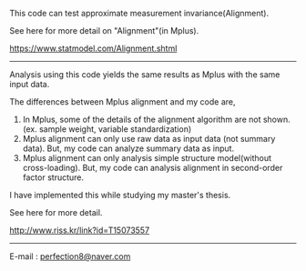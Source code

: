 This code can test approximate measurement invariance(Alignment).

See here for more detail on "Alignment"(in Mplus).

https://www.statmodel.com/Alignment.shtml

----------------------------------------------------------------------------------------------------------------------------------------

Analysis using this code yields the same results as Mplus with the same input data.

The differences between Mplus alignment and my code are,
1) In Mplus, some of the details of the alignment algorithm are not shown. (ex. sample weight, variable standardization)
2) Mplus alignment can only use raw data as input data (not summary data).
   But, my code can analyze summary data as input.
3) Mplus alignment can only analysis simple structure model(without cross-loading).
   But, my code can analysis alignment in second-order factor structure.

I have implemented this while studying my master's thesis.

See here for more detail.

http://www.riss.kr/link?id=T15073557

----------------------------------------------------------------------------------------------------------------------------------------

E-mail : perfection8@naver.com
